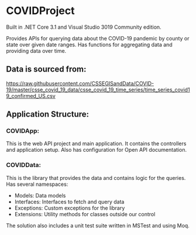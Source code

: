 # COVIDProject

Built in .NET Core 3.1 and Visual Studio 3019 Community edition.

Provides APIs for querying data about the COVID-19 pandemic by county or state over given date ranges.
Has functions for aggregating data and providing data over time.

## Data is sourced from:
https://raw.githubusercontent.com/CSSEGISandData/COVID-19/master/csse_covid_19_data/csse_covid_19_time_series/time_series_covid19_confirmed_US.csv

## Application Structure:

### COVIDApp:   
This is the web API project and main application.
It contains the controllers and application setup.
Also has configuration for Open API documentation.

### COVIDData:  
This is the library that provides the data and contains logic for the queries.
Has several namespaces:
   - Models: Data models
   - Interfaces: Interfaces to fetch and query data
   - Exceptions: Custom exceptions for the library
   - Extensions: Utility methods for classes outside our control

The solution also includes a unit test suite written in MSTest and using Moq.
